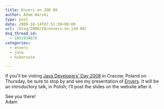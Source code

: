```yaml
---
title: Envers on JDD 08
author: Adam Warski
type: post
date: 2008-10-14T07:51:39+00:00
url: /blog/2008/10/envers-on-jdd-08/
dsq_thread_id:
  - 1051934670
categories:
  - envers
  - java
  - hibernate

---
```

If you&#8217;ll be visting [Java Developers&#8217; Day 2008][1] in Cracow, Poland on Thursday, be sure to stop by and see my presentation of [Envers][2]. It will be an introductory talk, in Polish; I&#8217;ll post the slides on the website after it.

See you there!  
Adam

 [1]: http://08.jdd.org.pl/
 [2]: http://www.jboss.org/envers
